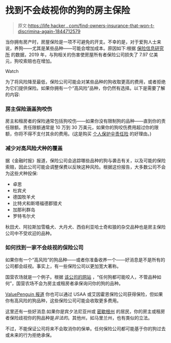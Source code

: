 # 找到不会歧视你的狗的房主保险

> 原文:[https://life hacker . com/find-owners-insurance-that-won-t-discrimina-again-1844712579](https://lifehacker.com/find-homeowners-insurance-that-won-t-discriminate-again-1844712579)

当你拥有房产时，房屋保险是一项不可避免的开支。不幸的是，对于爱狗人士来说，养狗——尤其是某些品种——可能会增加成本。原因如下:根据 [保险信息研究所](https://www.iii.org/article/spotlight-on-dog-bite-liability) 的数据，2019 年，与狗相关的伤害使房屋所有者保险公司损失了 7.97 亿美元，狗咬索赔也在增加。

Watch

为了将风险降至最低，保险公司可能会对某些品种的狗收取更高的费用，或者拒绝为它们提供保险。如果你拥有一个“高风险”品种，你仍然有选择。以下是需要了解的内容:

### **房主保险涵盖狗咬伤**

房主和租房者的保险通常包括狗咬伤——如果你没有限制狗的品种——直到你的责任限额。责任限额通常是 10 万到 30 万美元，如果你的狗咬伤费用超过你的限额，你将不得不支付其余的费用。(这是购买 [个人保护伞责任险](https://lifehacker.com/do-you-need-an-umbrella-insurance-policy-1842220776) 的好理由。)

### **减少对高风险犬种的覆盖**

据《金融时报》报道，保险公司会追踪哪些品种的狗与袭击有关，以及可能的保险索赔，因此公司可能会调整保费以反映这种风险。根据这份报告，大多数公司不会为这些犬种投保:

*   卓思
*   杜宾犬
*   德国牧羊犬
*   比特犬和斯塔福德郡猎犬
*   加那利群岛
*   罗特韦尔犬

秋田犬、阿拉斯加雪橇犬、大丹犬、西伯利亚哈士奇和狼的杂交品种也是房主保险公司中不受欢迎的品种。

### **如何找到一家不会歧视的保险公司**

如果你有一个“高风险”的狗品种——或者你准备收养一个——好消息是不是所有的公司都会歧视。事实上，有一些保险公司以更加宽大著称。

国营农场就是一个例子。根据 [该公司的网站](https://www.statefarm.com/simple-insights/safety/its-not-the-breed-its-the-bite) ，“任何狗都可能咬人，不管品种如何”，国营农场不会为房主或租房者承保询问你的狗的品种。

[ValuePenguin 报道](https://www.valuepenguin.com/homeowners-insurance-restricted-dog-breeds) 你也可以通过 USAA 或艾因霍恩保险公司获得保险，但如果你有高风险的狗品种，这些保险公司可能会收取更多费用。

这里还有一些好消息:如果你是宾夕法尼亚州或 [密歇根州](https://www.michigan.gov/documents/difs/Bulletin_2019-20-INS_670400_7.pdf) 的居民，你的房主或租房者保险歧视你的狗品种是*非法的*。其他州，如马里兰州，也有类似的立法。

不过，不能保证公司将来不会取消你的保单。任何保险公司都可能基于你的狗过去或未来的行为拒绝承保。